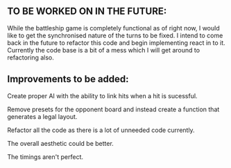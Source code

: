 
## TO BE WORKED ON IN THE FUTURE:

While the battleship game is completely functional as of right now, I would like to get the synchronised nature of the turns to be fixed. I intend to come back in the future to refactor this code and begin implementing react in to it. Currently the code base is a bit of a mess which I will get around to refactoring also.

## Improvements to be added:

Create proper AI with the ability to link hits when a hit is sucessful.

Remove presets for the opponent board and instead create a function that generates a legal layout.

Refactor all the code as there is a lot of unneeded code currently.

The overall aesthetic could be better.

The timings aren't perfect.
